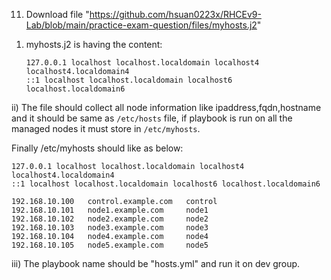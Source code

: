 11. Download file "https://github.com/hsuan0223x/RHCEv9-Lab/blob/main/practice-exam-question/files/myhosts.j2"

  1) myhosts.j2 is having the content:
        ```
       127.0.0.1 localhost localhost.localdomain localhost4 localhost4.localdomain4  
       ::1 localhost localhost.localdomain localhost6 localhost.localdomain6
        ```

  ii) The file should collect all node information like ipaddress,fqdn,hostname
       and it should be same as `/etc/hosts` file,
       if playbook is run on all the managed nodes it must store in `/etc/myhosts`.

Finally /etc/myhosts should like as below:
```
127.0.0.1 localhost localhost.localdomain localhost4 localhost4.localdomain4
::1 localhost localhost.localdomain localhost6 localhost.localdomain6

192.168.10.100   control.example.com   control
192.168.10.101   node1.example.com     node1
192.168.10.102   node2.example.com     node2
192.168.10.103   node3.example.com     node3
192.168.10.104   node4.example.com     node4
192.168.10.105   node5.example.com     node5
```

iii) The playbook name should be "hosts.yml" and run it on dev group.